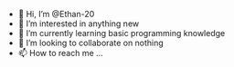 - 👋 Hi, I’m @Ethan-20
- 👀 I’m interested in anything new
- 🌱 I’m currently learning basic programming knowledge
- 💞️ I’m looking to collaborate on nothing
- 📫 How to reach me ...

<!---
Ethan-20/Ethan-20 is a ✨ special ✨ repository because its `README.md` (this file) appears on your GitHub profile.
You can click the Preview link to take a look at your changes.
--->
